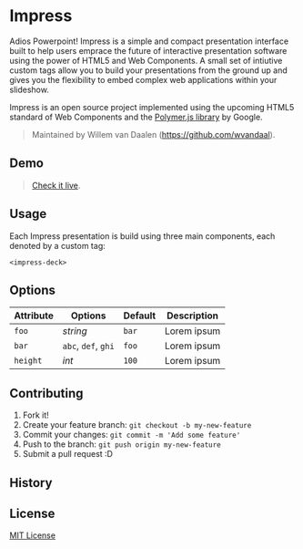 # Impress

Adios Powerpoint! Impress is a simple and compact presentation interface built to help users emprace the future of interactive presentation software using the power of HTML5 and Web Components. A small set of intiutive custom tags allow you to build your presentations from the ground up and gives you the flexibility to embed complex web applications within your slideshow.

Impress is an open source project implemented using the upcoming HTML5 standard of Web Components and the [Polymer.js library](http://polymer-project.org) by Google. 

> Maintained by Willem van Daalen (https://github.com/wvandaal).

## Demo

> [Check it live](http://customelements.github.io/boilerplate-element).

## Usage

Each Impress presentation is build using three main components, each denoted by a custom tag:

`<impress-deck>`


## Options

Attribute  | Options                   | Default             | Description
---        | ---                       | ---                 | ---
`foo`      | *string*                  | `bar`               | Lorem ipsum
`bar`      | `abc`, `def`, `ghi` 	   | `foo`               | Lorem ipsum
`height`   | *int*                     | `100`               | Lorem ipsum


## Contributing

1. Fork it!
2. Create your feature branch: `git checkout -b my-new-feature`
3. Commit your changes: `git commit -m 'Add some feature'`
4. Push to the branch: `git push origin my-new-feature`
5. Submit a pull request :D

## History


## License

[MIT License](http://opensource.org/licenses/MIT)